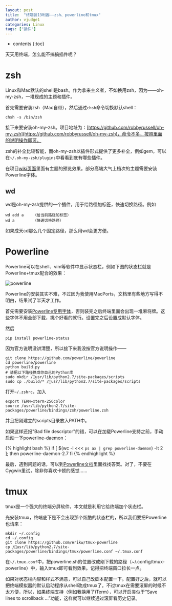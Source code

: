 ```yaml
---
layout: post
title:  "终端装13利器——zsh、powerline和tmux"
author: vjudge1
categories: Linux
tags: ["插件"]
---
```

* contents
{:toc}

天天用终端，怎么能不搞搞插件呢？




# zsh

Linux和Mac默认的shell是bash。作为拿来主义者，不如换用zsh，因为——oh-my-zsh，一堆现成的主题和插件。

首先需要安装zsh（Mac自带），然后通过`chsh`命令切换默认shell：

    chsh -s /bin/zsh

接下来要安装oh-my-zsh。项目地址为：[https://github.com/robbyrussell/oh-my-zsh](https://github.com/robbyrussell/oh-my-zsh)，命令不多，按照里面的说明操作即可。

zsh的补全比较智能，而oh-my-zsh以插件形式提供了更多补全，例如gem，可以在`~/.oh-my-zsh/plugins`中看看到底有哪些插件。

在项目[wiki页面](https://github.com/robbyrussell/oh-my-zsh/wiki/themes)里面有主题的预览效果。部分高端大气上档次的主题需要安装Powerline字体。

## wd

wd是oh-my-zsh提供的一个插件，用于给路径加标签，快速切换路径。例如

    wd add a    （给当前路径加标签）
    wd a        （快速切换路径）

如果成天cd那么几个固定路径，那么用wd会更方便。

# Powerline

Powerline可以在shell、vim等软件中显示状态栏，例如下图的状态栏就是Powerline+tmux配合的效果：

![powerline](https://cloud.githubusercontent.com/assets/2618447/6316861/70f3c4ce-ba03-11e4-88a5-0b423dd5a2ce.png)

Powerline的安装其实不难，不过因为我使用MacPorts，文档里有些地方写得不明白，结果试了半天才工作。

首先需要安装[Powerline专用字体](https://github.com/powerline/fonts)，否则装完之后终端里面会出现一堆麻将牌。这些字体不用全部下载，挑个好看的就行。设置完之后设置成默认字体。

然后

    pip install powerline-status

因为官方说明没讲清楚，所以接下来我没按官方说明操作——

    git clone https://github.com/powerline/powerline
    cd powerline/powerline
    python build.py
    # 请把以下路径换成你自己的Python库
    sudo mkdir /usr/lib/python2.7/site-packages/scripts
    sudo cp ./build/* /usr/lib/python2.7/site-packages/scripts

打开`~/.zshrc`，加入

    export TERM=xterm-256color
    source /usr/lib/python2.7/site-packages/powerline/bindings/zsh/powerline.zsh

并且把刚建立的scripts目录放入PATH中。

如果这样还报"Bad file descriptor"的错，可以在加载Powerline支持之前，手动启动一下powerline-daemon：

{% highlight bash %}
if [ $(wc -l <<< `ps ax | grep powerline-daemon`) -lt 2 ]; then
    powerline-daemon-2.7
fi
{% endhighlight %}

最后，遇到问题的话，可以到[Powerline文档](https://powerline.readthedocs.org/en/latest/)里面找找答案。对了，不要在Cygwin里试，除非你喜欢卡顿的感觉……

# tmux

tmux是一个强大的终端分屏软件，本文就是利用它给终端加个状态栏。

光安装tmux，终端底下是不会出现那个炫酷的状态栏的，所以我们要把Powerline也请来：

    mkdir ~/.config
    cd ~/.config
    git clone https://github.com/erikw/tmux-powerline
    cp /usr/lib/python2.7/site-packages/powerline/bindings/tmux/powerline.conf ~/.tmux.conf

在`~/.tmux.conf`中，把powerline.sh的位置改成刚下载的路径（~/.config/tmux-powerline）中，输入tmux即可看到效果。记得把终端窗口拉长一点。

如果对状态栏内容和样式不满意，可以自己改脚本配置一下。配置好之后，就可以把终端模拟器的默认启动程序从shell改成tmux了。不过tmux在需要滚屏的时候不太方便，所以，如果终端支持（例如我换用了iTerm），可以开启类似于“Save lines to scrollback ...”功能，这样就可以继续通过滚屏看历史记录。
